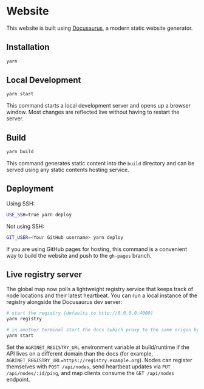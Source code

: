 # Website

This website is built using [Docusaurus](https://docusaurus.io/), a modern static website generator.

## Installation

```bash
yarn
```

## Local Development

```bash
yarn start
```

This command starts a local development server and opens up a browser window. Most changes are reflected live without having to restart the server.

## Build

```bash
yarn build
```

This command generates static content into the `build` directory and can be served using any static contents hosting service.

## Deployment

Using SSH:

```bash
USE_SSH=true yarn deploy
```

Not using SSH:

```bash
GIT_USER=<Your GitHub username> yarn deploy
```

If you are using GitHub pages for hosting, this command is a convenient way to build the website and push to the `gh-pages` branch.

## Live registry server

The global map now polls a lightweight registry service that keeps track of node
locations and their latest heartbeat. You can run a local instance of the
registry alongside the Docusaurus dev server:

```bash
# start the registry (defaults to http://0.0.0.0:4000)
yarn registry

# in another terminal start the docs (which proxy to the same origin by default)
yarn start
```

Set the `AGRINET_REGISTRY_URL` environment variable at build/runtime if the API
lives on a different domain than the docs (for example,
`AGRINET_REGISTRY_URL=https://registry.example.org`). Nodes can register
themselves with `POST /api/nodes`, send heartbeat updates via
`PUT /api/nodes/:id/ping`, and map clients consume the `GET /api/nodes`
endpoint.
